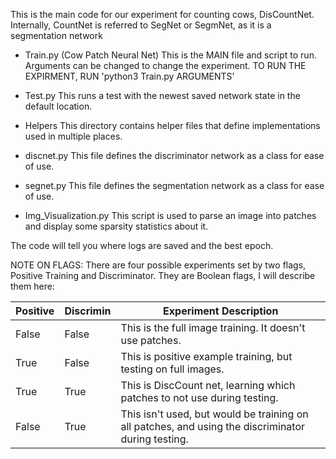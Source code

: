This is the main code for our experiment for counting cows, DisCountNet. Internally, CountNet is referred to SegNet or SegmNet, as it is a segmentation network

- Train.py (Cow Patch Neural Net)
  This is the MAIN file and script to run. Arguments can be changed to change the experiment.
  TO RUN THE EXPIRMENT, RUN 'python3 Train.py ARGUMENTS'
- Test.py
  This runs a test with the newest saved network state in the default location.

- Helpers
  This directory contains helper files that define implementations used in multiple places.

- discnet.py
  This file defines the discriminator network as a class for ease of use.
- segnet.py
  This file defines the segmentation network as a class for ease of use.

- Img_Visualization.py
  This script is used to parse an image into patches and display some sparsity statistics about it.

The code will tell you where logs are saved and the best epoch.

NOTE ON FLAGS:
There are four possible experiments set by two flags, Positive Training and Discriminator. They are Boolean flags, I will describe them here:

Positive | Discrimin | Experiment Description
---------|-----------|-----------------------
False    | False     | This is the full image training. It doesn't use patches.
True     | False     | This is positive example training, but testing on full images.
True     | True      | This is DiscCount net, learning which patches to not use during testing.
False    | True      | This isn't used, but would be training on all patches, and using the discriminator during testing.

